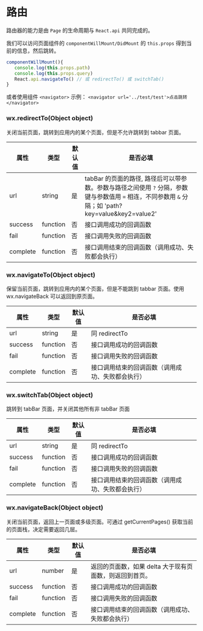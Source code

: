 # 路由

路由器的能力是由 `Page` 的生命周期与 `React.api` 共同完成的。

我们可以访问页面组件的 `componentWillMount/DidMount` 的 `this.props` 得到当前的信息，然后跳转。

```jsx
componentWillMount(){
   console.log(this.props.path)
   console.log(this.props.query)
   React.api.navigateTo() // 或 redirectTo() 或 switchTab()
}
```

或者使用组件 `<navigator>` 示例： `<navigator url='../test/test'>点击跳转</navigator>`

### wx.redirectTo(Object object)

关闭当前页面，跳转到应用内的某个页面，但是不允许跳转到 tabbar 页面。

| 属性     | 类型     | 默认值 |   是否必填                                                                                                                                          |
| -------- | -------- | ------ | --------------------------------------------------------------------------------------------------------------------------------------------------- |
| url      | string   | 是     | tabBar 的页面的路径, 路径后可以带参数。参数与路径之间使用 `?` 分隔，参数键与参数值用 `=` 相连，不同参数用 `&` 分隔；如 'path?key=value&key2=value2' |
| success  | function | 否     | 接口调用成功的回调函数                                                                                                                              |
| fail     | function | 否     | 接口调用失败的回调函数                                                                                                                              |
| complete | function | 否     | 接口调用结束的回调函数（调用成功、失败都会执行）                                                                                                    |

### wx.navigateTo(Object object)

保留当前页面，跳转到应用内的某个页面，但是不能跳到 tabbar 页面。使用 wx.navigateBack 可以返回到原页面。

| 属性     | 类型     | 默认值 |   是否必填                                       |
| -------- | -------- | ------ | ------------------------------------------------ |
| url      | string   | 是     | 同 redirectTo                                    |
| success  | function | 否     | 接口调用成功的回调函数                           |
| fail     | function | 否     | 接口调用失败的回调函数                           |
| complete | function | 否     | 接口调用结束的回调函数（调用成功、失败都会执行） |

### wx.switchTab(Object object)

跳转到 tabBar 页面，并关闭其他所有非 tabBar 页面

| 属性     | 类型     | 默认值 |   是否必填                                       |
| -------- | -------- | ------ | ------------------------------------------------ |
| url      | string   | 是     | 同 redirectTo                                    |
| success  | function | 否     | 接口调用成功的回调函数                           |
| fail     | function | 否     | 接口调用失败的回调函数                           |
| complete | function | 否     | 接口调用结束的回调函数（调用成功、失败都会执行） |

### wx.navigateBack(Object object)

关闭当前页面，返回上一页面或多级页面。可通过 getCurrentPages() 获取当前的页面栈，决定需要返回几层。

| 属性     | 类型     | 默认值 |   是否必填                                              |
| -------- | -------- | ------ | ------------------------------------------------------- |
| url      | number   | 是     | 返回的页面数，如果 delta 大于现有页面数，则返回到首页。 |
| success  | function | 否     | 接口调用成功的回调函数                                  |
| fail     | function | 否     | 接口调用失败的回调函数                                  |
| complete | function | 否     | 接口调用结束的回调函数（调用成功、失败都会执行）        |
